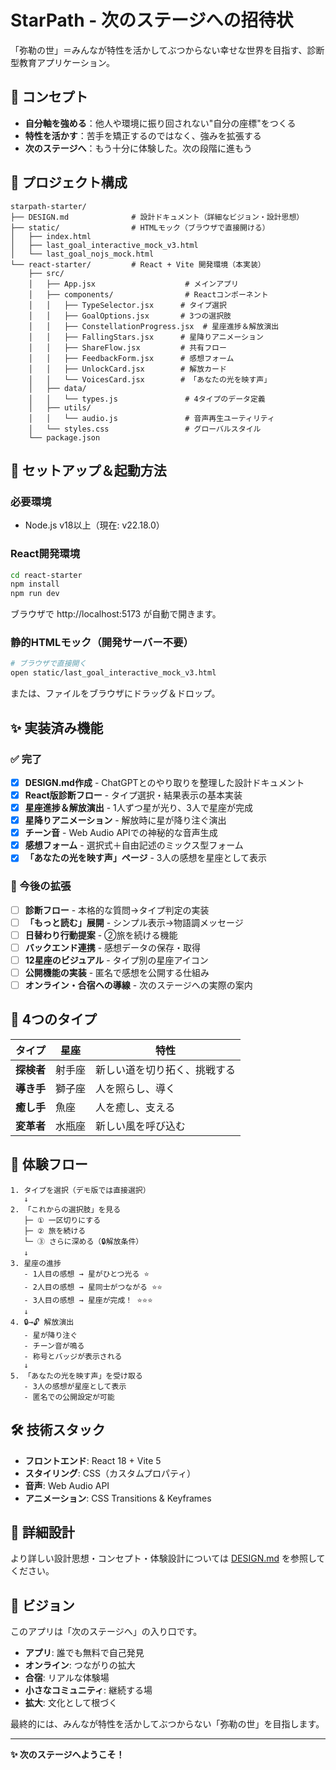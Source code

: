 # StarPath - 次のステージへの招待状

「弥勒の世」＝みんなが特性を活かしてぶつからない幸せな世界を目指す、診断型教育アプリケーション。

## 🌟 コンセプト

- **自分軸を強める**：他人や環境に振り回されない"自分の座標"をつくる
- **特性を活かす**：苦手を矯正するのではなく、強みを拡張する
- **次のステージへ**：もう十分に体験した。次の段階に進もう

## 📂 プロジェクト構成

```
starpath-starter/
├── DESIGN.md              # 設計ドキュメント（詳細なビジョン・設計思想）
├── static/                # HTMLモック（ブラウザで直接開ける）
│   ├── index.html
│   ├── last_goal_interactive_mock_v3.html
│   └── last_goal_nojs_mock.html
└── react-starter/         # React + Vite 開発環境（本実装）
    ├── src/
    │   ├── App.jsx                    # メインアプリ
    │   ├── components/                # Reactコンポーネント
    │   │   ├── TypeSelector.jsx      # タイプ選択
    │   │   ├── GoalOptions.jsx       # 3つの選択肢
    │   │   ├── ConstellationProgress.jsx  # 星座進捗＆解放演出
    │   │   ├── FallingStars.jsx      # 星降りアニメーション
    │   │   ├── ShareFlow.jsx         # 共有フロー
    │   │   ├── FeedbackForm.jsx      # 感想フォーム
    │   │   ├── UnlockCard.jsx        # 解放カード
    │   │   └── VoicesCard.jsx        # 「あなたの光を映す声」
    │   ├── data/
    │   │   └── types.js               # 4タイプのデータ定義
    │   ├── utils/
    │   │   └── audio.js               # 音声再生ユーティリティ
    │   └── styles.css                 # グローバルスタイル
    └── package.json
```

## 🚀 セットアップ＆起動方法

### 必要環境
- Node.js v18以上（現在: v22.18.0）

### React開発環境

```bash
cd react-starter
npm install
npm run dev
```

ブラウザで http://localhost:5173 が自動で開きます。

### 静的HTMLモック（開発サーバー不要）

```bash
# ブラウザで直接開く
open static/last_goal_interactive_mock_v3.html
```

または、ファイルをブラウザにドラッグ＆ドロップ。

## ✨ 実装済み機能

### ✅ 完了
- [x] **DESIGN.md作成** - ChatGPTとのやり取りを整理した設計ドキュメント
- [x] **React版診断フロー** - タイプ選択・結果表示の基本実装
- [x] **星座進捗＆解放演出** - 1人ずつ星が光り、3人で星座が完成
- [x] **星降りアニメーション** - 解放時に星が降り注ぐ演出
- [x] **チーン音** - Web Audio APIでの神秘的な音声生成
- [x] **感想フォーム** - 選択式＋自由記述のミックス型フォーム
- [x] **「あなたの光を映す声」ページ** - 3人の感想を星座として表示

### 🎯 今後の拡張
- [ ] **診断フロー** - 本格的な質問→タイプ判定の実装
- [ ] **「もっと読む」展開** - シンプル表示→物語調メッセージ
- [ ] **日替わり行動提案** - ②旅を続ける機能
- [ ] **バックエンド連携** - 感想データの保存・取得
- [ ] **12星座のビジュアル** - タイプ別の星座アイコン
- [ ] **公開機能の実装** - 匿名で感想を公開する仕組み
- [ ] **オンライン・合宿への導線** - 次のステージへの実際の案内

## 🎨 4つのタイプ

| タイプ | 星座 | 特性 |
|--------|------|------|
| **探検者** | 射手座 | 新しい道を切り拓く、挑戦する |
| **導き手** | 獅子座 | 人を照らし、導く |
| **癒し手** | 魚座 | 人を癒し、支える |
| **変革者** | 水瓶座 | 新しい風を呼び込む |

## 🌌 体験フロー

```
1. タイプを選択（デモ版では直接選択）
   ↓
2. 「これからの選択肢」を見る
   ├─ ① 一区切りにする
   ├─ ② 旅を続ける
   └─ ③ さらに深める（🔒解放条件）
   ↓
3. 星座の進捗
   - 1人目の感想 → 星がひとつ光る ⭐
   - 2人目の感想 → 星同士がつながる ⭐⭐
   - 3人目の感想 → 星座が完成！ ⭐⭐⭐
   ↓
4. 🔒→🔓 解放演出
   - 星が降り注ぐ
   - チーン音が鳴る
   - 称号とバッジが表示される
   ↓
5. 「あなたの光を映す声」を受け取る
   - 3人の感想が星座として表示
   - 匿名での公開設定が可能
```

## 🛠️ 技術スタック

- **フロントエンド**: React 18 + Vite 5
- **スタイリング**: CSS（カスタムプロパティ）
- **音声**: Web Audio API
- **アニメーション**: CSS Transitions & Keyframes

## 📖 詳細設計

より詳しい設計思想・コンセプト・体験設計については [DESIGN.md](./DESIGN.md) を参照してください。

## 🌟 ビジョン

このアプリは「次のステージへ」の入り口です。

- **アプリ**: 誰でも無料で自己発見
- **オンライン**: つながりの拡大
- **合宿**: リアルな体験場
- **小さなコミュニティ**: 継続する場
- **拡大**: 文化として根づく

最終的には、みんなが特性を活かしてぶつからない「弥勒の世」を目指します。

---

**✨ 次のステージへようこそ！**
